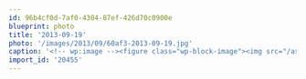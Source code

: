 ```yaml
---
id: 96b4cf0d-7af0-4304-87ef-426d70c0900e
blueprint: photo
title: '2013-09-19'
photo: '/images/2013/09/60af3-2013-09-19.jpg'
caption: '<!-- wp:image --><figure class="wp-block-image"><img src="/assets/images/2013/09/60af3-2013-09-19.jpg" /></figure><!-- /wp:image --><!-- wp:paragraph --><p>#geekbeers with @oddroot @bobjim and @gunsinger at @MissionTapClub</p><!-- /wp:paragraph -->'
import_id: '20455'
---
```

